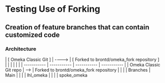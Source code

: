 # Testing Use of Forking

## Creation of feature branches that can contain customized code


### Architecture

| [ Omeka Classic Git ] | ----> | [ Forked to brontd/omeka_fork repository ] |
|                        |                                                   |             |             | 
| -----------            |                                                    ----------- | ----------- | ----------- |
| Omeka Classic Git repo |                                                    -->    | Forked to brontd/omeka_fork repository |
|                        |                                                           | Branches |  Main
|                        |                                                           |          |  lhl_omeka
|                        |                                                           |          |  spoke_omeka
